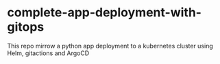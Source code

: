 # complete-app-deployment-with-gitops
This repo mirrow a python app deployment to a kubernetes cluster using Helm, gitactions and ArgoCD

